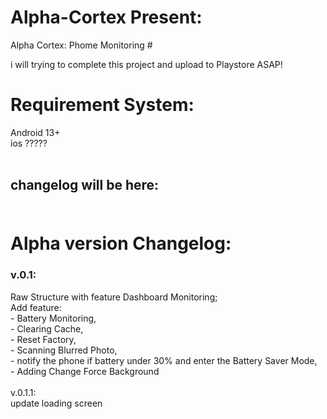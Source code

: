 # Alpha-Cortex Present:
Alpha Cortex: Phome Monitoring <ALPHA VERSION> #

i will trying to complete this project and upload to Playstore ASAP!

# Requirement System:<br>
Android 13+<br>
ios ?????<br><br>

## changelog will be here:<br><br>
# Alpha version Changelog:<br>
### v.0.1:<br>
Raw Structure with feature Dashboard Monitoring;<br>
Add feature:<br>
    - Battery Monitoring,<br>
    - Clearing Cache,<br>
    - Reset Factory,<br>
    - Scanning Blurred Photo,<br>
    - notify the phone if battery under 30% and enter the Battery Saver Mode,<br>
    - Adding Change Force Background<br><br>
v.0.1.1:<br>
update loading screen<br>
